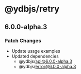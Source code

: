 # @ydbjs/retry

## 6.0.0-alpha.3

### Patch Changes

- Update usage examples
- Updated dependencies
  - @ydbjs/api@6.0.0-alpha.3
  - @ydbjs/error@6.0.0-alpha.3
